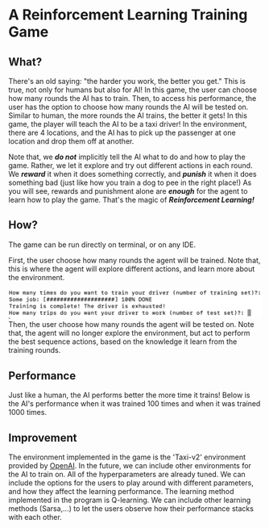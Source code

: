 # A Reinforcement Learning Training Game

## What?
There's an old saying: "the harder you work, the better you get." This is true, not only for humans but also for AI! In this game, the user can choose how many rounds the AI has to train. Then, to access his performance, the user has the option to choose how many rounds the AI will be tested on. Similar to human, the more rounds the AI trains, the better it gets! In this game, the player will teach the AI to be a taxi driver! In the environment, there are 4 locations, and the AI has to pick up the passenger at one location and drop them off at another. 

Note that, we ***do not*** implicitly tell the AI what to do and how to play the game. Rather, we let it explore and try out different actions in each round. We ***reward*** it when it does something correctly, and ***punish*** it when it does something bad (just like how you train a dog to pee in the right place!) As you will see, rewards and punishment alone are ***enough*** for the agent to learn how to play the game. That's the magic of ***Reinforcement Learning!*** 

## How?
The game can be run directly on terminal, or on any IDE. 

First, the user choose how many rounds the agent will be trained. Note that, this is where the agent will explore different actions, and learn more about the environment. 

![](Screenshot%20Test.png)
Then, the user choose how many rounds the agent will be tested on. Note that, the agent will no longer explore the environment, but act to perform the best sequence actions, based on the knowledge it learn from the training rounds. 

## Performance

Just like a human, the AI performs better the more time it trains! Below is the AI's performance when it was trained 100 times and when it was trained 1000 times. 


## Improvement

The environment implemented in the game is the 'Taxi-v2' environment provided by [OpenAI](https://gym.openai.com/envs/#classic_control). In the future, we can include other environments for the AI to train on. 
All of the hyperparameters are already tuned. We can include the options for the users to play around with different parameters, and how they affect the learning performance. 
The learning method implemented in the program is Q-learning. We can include other learning methods (Sarsa,...) to let the users observe how their performance stacks with each other. 



